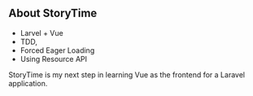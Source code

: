 ## About StoryTime
- Larvel + Vue
- TDD,
- Forced Eager Loading
- Using Resource API

StoryTime is my next step in learning Vue as the frontend for a Laravel application.

